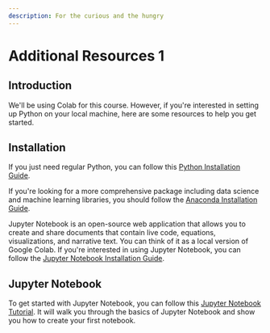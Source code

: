 ```yaml
---
description: For the curious and the hungry
---
```


# Additional Resources 1

## Introduction

We'll be using Colab for this course. However, if you're interested in setting up Python on your local machine, here are some resources to help you get started.

## Installation

If you just need regular Python, you can follow this [Python Installation Guide](https://realpython.com/installing-python/).

If you're looking for a more comprehensive package including data science and machine learning libraries, you should follow the [Anaconda Installation Guide](https://docs.anaconda.com/anaconda/install/).

Jupyter Notebook is an open-source web application that allows you to create and share documents that contain live code, equations, visualizations, and narrative text. You can think of it as a local version of Google Colab. If you're interested in using Jupyter Notebook, you can follow the [Jupyter Notebook Installation Guide](https://jupyter.org/install).

## Jupyter Notebook

To get started with Jupyter Notebook, you can follow this [Jupyter Notebook Tutorial](https://realpython.com/jupyter-notebook-introduction/). It will walk you through the basics of Jupyter Notebook and show you how to create your first notebook.
